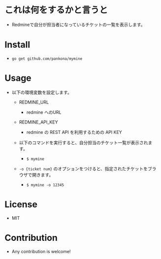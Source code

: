 # これは何をするかと言うと

* Redmineで自分が担当者になっているチケットの一覧を表示します。

# Install

* `go get github.com/pankona/mymine`

# Usage

* 以下の環境変数を設定します。

  * REDMINE_URL
    * redmine へのURL

  * REDMINE_API_KEY
    * redmine の REST API を利用するための API KEY

  * 以下のコマンドを実行すると、自分担当のチケット一覧が表示されます。

    * `$ mymine`

  * `-o {ticket num}` のオプションをつけると、指定されたチケットをブラウザで開きます。

    * `$ mymine -o 12345`

# License

* MIT

# Contribution

* Any contribution is welcome!
